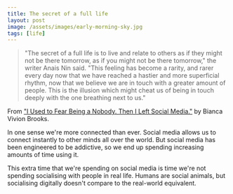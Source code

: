 ```yaml
---
title: The secret of a full life
layout: post
image: /assets/images/early-morning-sky.jpg
tags: [life]
---
```


> "The secret of a full life is to live and relate to others as if they might not be there tomorrow, as if you might not be there tomorrow," the writer Anais Nin said. "This feeling has become a rarity, and rarer every day now that we have reached a hastier and more superficial rhythm, now that we believe we are in touch with a greater amount of people. This is the illusion which might cheat us of being in touch deeply with the one breathing next to us."

From ["I Used to Fear Being a Nobody. Then I Left Social Media."](https://www.nytimes.com/2019/10/01/opinion/quit-social-media.html) by Bianca Vivion Brooks.

In one sense we're more connected than ever. Social media allows us to connect instantly to other minds all over the world. But social media has been engineered to be addictive, so we end up spending increasing amounts of time using it.

This extra time that we're spending on social media is time we're not spending socialising with people in real life. Humans are social animals, but socialising digitally doesn't compare to the real-world equivalent.
